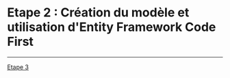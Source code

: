 # Etape 2 : Création du modèle et utilisation d'Entity Framework Code First


---

[Etape 3](./step-3.md)